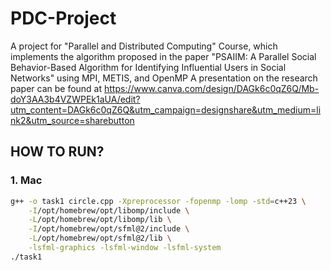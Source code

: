 # PDC-Project
A project for "Parallel and Distributed Computing" Course, which implements the algorithm proposed in the paper "PSAIIM: A Parallel Social Behavior-Based Algorithm for Identifying Influential Users in Social Networks" using MPI, METIS, and OpenMP
A presentation on the research paper can be found at https://www.canva.com/design/DAGk6c0qZ6Q/Mb-doY3AA3b4VZWPEk1aUA/edit?utm_content=DAGk6c0qZ6Q&utm_campaign=designshare&utm_medium=link2&utm_source=sharebutton

## HOW TO RUN?
### 1. Mac
```sh
g++ -o task1 circle.cpp -Xpreprocessor -fopenmp -lomp -std=c++23 \
    -I/opt/homebrew/opt/libomp/include \
    -L/opt/homebrew/opt/libomp/lib \
    -I/opt/homebrew/opt/sfml@2/include \
    -L/opt/homebrew/opt/sfml@2/lib \
    -lsfml-graphics -lsfml-window -lsfml-system
./task1